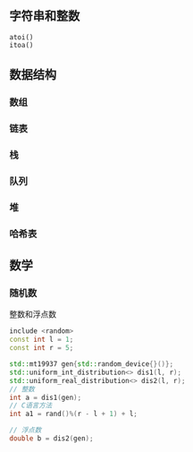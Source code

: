 ## 字符串和整数
```
atoi()
itoa()

```

## 数据结构

### 数组
### 链表
### 栈
### 队列
### 堆
### 哈希表


## 数学
### 随机数

整数和浮点数
```cpp
include <random>
const int l = 1;
const int r = 5;

std::mt19937 gen{std::random_device{}()};
std::uniform_int_distribution<> dis1(l, r);
std::uniform_real_distribution<> dis2(l, r);
// 整数
int a = dis1(gen);
// C语言方法
int a1 = rand()%(r - l + 1) + l;

// 浮点数
double b = dis2(gen);
```
